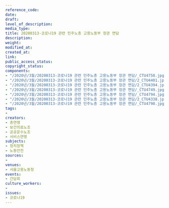 ```yaml
---
reference_code: 
date: 
draft: 
level_of_description: 
media_type: 
title: 20200313-코로나19 관련 민주노총 고용노동부 장관 면담
description: 
weight: 
modified_at: 
created_at: 
link: 
public_access_status: 
copyright_status: 
components:
- "/2020년/3월/20200313-코로나19 관련 민주노총 고용노동부 장관 면담/_CTU4750.jpg"
- "/2020년/3월/20200313-코로나19 관련 민주노총 고용노동부 장관 면담/2_CTU4401.jpg"
- "/2020년/3월/20200313-코로나19 관련 민주노총 고용노동부 장관 면담/2_CTU4394.jpg"
- "/2020년/3월/20200313-코로나19 관련 민주노총 고용노동부 장관 면담/_CTU4749.jpg"
- "/2020년/3월/20200313-코로나19 관련 민주노총 고용노동부 장관 면담/_CTU4794.jpg"
- "/2020년/3월/20200313-코로나19 관련 민주노총 고용노동부 장관 면담/2_CTU4338.jpg"
- "/2020년/3월/20200313-코로나19 관련 민주노총 고용노동부 장관 면담/_CTU4798.jpg"
tags:
- 
creators:
- 총연맹
- 보건의료노조
- 공공운수노조
- 서비스연맹
subjects:
- 정치정책
- 노동안전
sources:
- 
venues:
- 서울고용노동청
events:
- 간담회
culture_workers:
- 
issues:
- 코로나19
---
```

